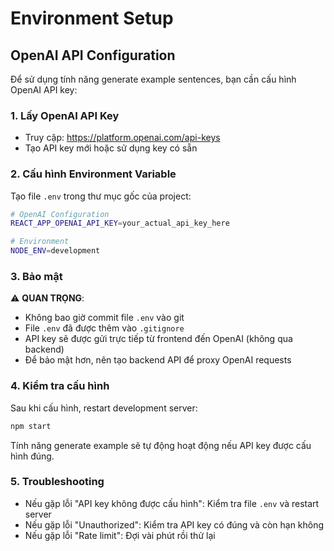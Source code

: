 # Environment Setup

## OpenAI API Configuration

Để sử dụng tính năng generate example sentences, bạn cần cấu hình OpenAI API key:

### 1. Lấy OpenAI API Key
- Truy cập: https://platform.openai.com/api-keys
- Tạo API key mới hoặc sử dụng key có sẵn

### 2. Cấu hình Environment Variable
Tạo file `.env` trong thư mục gốc của project:

```bash
# OpenAI Configuration
REACT_APP_OPENAI_API_KEY=your_actual_api_key_here

# Environment
NODE_ENV=development
```

### 3. Bảo mật
⚠️ **QUAN TRỌNG**: 
- Không bao giờ commit file `.env` vào git
- File `.env` đã được thêm vào `.gitignore`
- API key sẽ được gửi trực tiếp từ frontend đến OpenAI (không qua backend)
- Để bảo mật hơn, nên tạo backend API để proxy OpenAI requests

### 4. Kiểm tra cấu hình
Sau khi cấu hình, restart development server:

```bash
npm start
```

Tính năng generate example sẽ tự động hoạt động nếu API key được cấu hình đúng.

### 5. Troubleshooting
- Nếu gặp lỗi "API key không được cấu hình": Kiểm tra file `.env` và restart server
- Nếu gặp lỗi "Unauthorized": Kiểm tra API key có đúng và còn hạn không
- Nếu gặp lỗi "Rate limit": Đợi vài phút rồi thử lại 